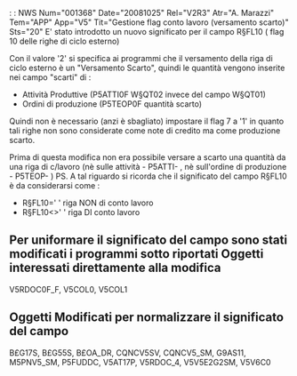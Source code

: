  :  : NWS Num="001368" Date="20081025" Rel="V2R3" Atr="A. Marazzi" Tem="APP" App="V5" Tit="Gestione flag conto lavoro (versamento scarto)" Sts="20"
E' stato introdotto un nuovo significato per il campo R§FL10 ( flag 10 delle righe di ciclo esterno)

Con il valore '2' si specifica ai programmi che il versamento della riga di ciclo esterno è un "Versamento Scarto", quindi le quantità vengono inserite nei campo "scarti" di : 
- Attività Produttive (P5ATTI0F W§QT02 invece del campo W§QT01)
- Ordini di produzione (P5TEOP0F quantità scarto)

Quindi non è necessario (anzi è sbagliato) impostare il flag 7 a '1' in quanto tali righe non sono
considerate come note di credito ma come produzione scarto.

Prima di questa modifica non era possibile versare a scarto una quantità da una riga di c/lavoro (nè sulle attività - P5ATTI- , nè sull'ordine di produzione - P5TEOP- ) 
PS. A tal riguardo si ricorda che il significato del campo R§FL10 è da considerarsi come : 
- R§FL10=' '    riga NON di conto lavoro
- R§FL10<>' '   riga DI conto lavoro

Per uniformare il significato del campo sono stati modificati i programmi sotto riportati 
Oggetti interessati direttamente alla modifica
----------------------------------------------
V5RDOC0F_F, V5COL0, V5COL1

Oggetti Modificati per normalizzare il significato del campo
------------------------------------------------------------------
B£G17S, B£G55S, B£OA_DR, CQNCV5SV, CQNCV5_SM, G9AS11, M5PNV5_SM, P5FUDDC, V5AT17P, V5RDOC_4, V5V5E2G2SM, V5V6C0
